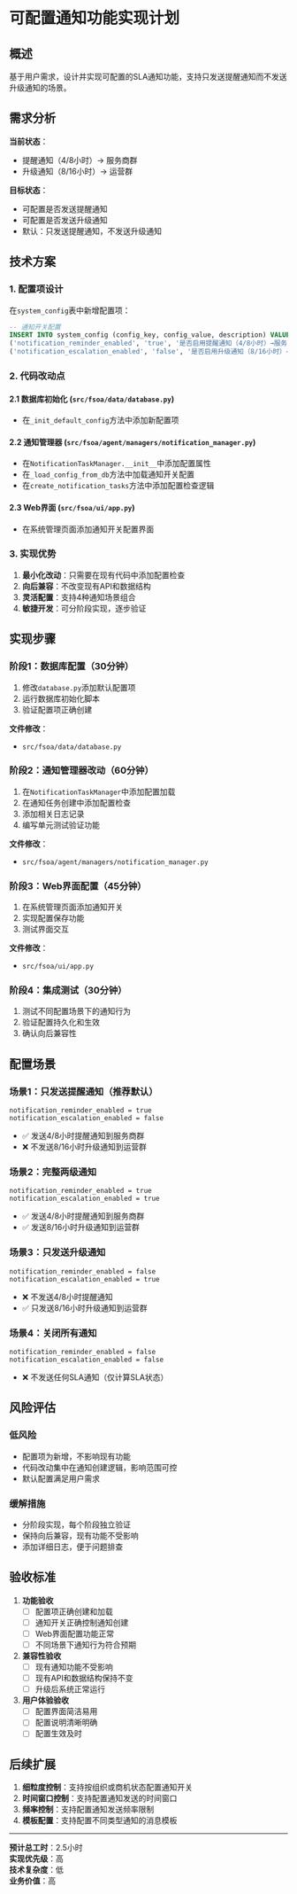 # 可配置通知功能实现计划

## 概述

基于用户需求，设计并实现可配置的SLA通知功能，支持只发送提醒通知而不发送升级通知的场景。

## 需求分析

**当前状态**：
- 提醒通知（4/8小时）→ 服务商群
- 升级通知（8/16小时）→ 运营群

**目标状态**：
- 可配置是否发送提醒通知
- 可配置是否发送升级通知
- 默认：只发送提醒通知，不发送升级通知

## 技术方案

### 1. 配置项设计

在`system_config`表中新增配置项：

```sql
-- 通知开关配置
INSERT INTO system_config (config_key, config_value, description) VALUES
('notification_reminder_enabled', 'true', '是否启用提醒通知（4/8小时）→服务商群'),
('notification_escalation_enabled', 'false', '是否启用升级通知（8/16小时）→运营群');
```

### 2. 代码改动点

#### 2.1 数据库初始化 (`src/fsoa/data/database.py`)
- 在`_init_default_config`方法中添加新配置项

#### 2.2 通知管理器 (`src/fsoa/agent/managers/notification_manager.py`)
- 在`NotificationTaskManager.__init__`中添加配置属性
- 在`_load_config_from_db`方法中加载通知开关配置
- 在`create_notification_tasks`方法中添加配置检查逻辑

#### 2.3 Web界面 (`src/fsoa/ui/app.py`)
- 在系统管理页面添加通知开关配置界面

### 3. 实现优势

1. **最小化改动**：只需要在现有代码中添加配置检查
2. **向后兼容**：不改变现有API和数据结构
3. **灵活配置**：支持4种通知场景组合
4. **敏捷开发**：可分阶段实现，逐步验证

## 实现步骤

### 阶段1：数据库配置（30分钟）
1. 修改`database.py`添加默认配置项
2. 运行数据库初始化脚本
3. 验证配置项正确创建

**文件修改**：
- `src/fsoa/data/database.py`

### 阶段2：通知管理器改动（60分钟）
1. 在`NotificationTaskManager`中添加配置加载
2. 在通知任务创建中添加配置检查
3. 添加相关日志记录
4. 编写单元测试验证功能

**文件修改**：
- `src/fsoa/agent/managers/notification_manager.py`

### 阶段3：Web界面配置（45分钟）
1. 在系统管理页面添加通知开关
2. 实现配置保存功能
3. 测试界面交互

**文件修改**：
- `src/fsoa/ui/app.py`

### 阶段4：集成测试（30分钟）
1. 测试不同配置场景下的通知行为
2. 验证配置持久化和生效
3. 确认向后兼容性

## 配置场景

### 场景1：只发送提醒通知（推荐默认）
```
notification_reminder_enabled = true
notification_escalation_enabled = false
```
- ✅ 发送4/8小时提醒通知到服务商群
- ❌ 不发送8/16小时升级通知到运营群

### 场景2：完整两级通知
```
notification_reminder_enabled = true
notification_escalation_enabled = true
```
- ✅ 发送4/8小时提醒通知到服务商群
- ✅ 发送8/16小时升级通知到运营群

### 场景3：只发送升级通知
```
notification_reminder_enabled = false
notification_escalation_enabled = true
```
- ❌ 不发送4/8小时提醒通知
- ✅ 只发送8/16小时升级通知到运营群

### 场景4：关闭所有通知
```
notification_reminder_enabled = false
notification_escalation_enabled = false
```
- ❌ 不发送任何SLA通知（仅计算SLA状态）

## 风险评估

### 低风险
- 配置项为新增，不影响现有功能
- 代码改动集中在通知创建逻辑，影响范围可控
- 默认配置满足用户需求

### 缓解措施
- 分阶段实现，每个阶段独立验证
- 保持向后兼容，现有功能不受影响
- 添加详细日志，便于问题排查

## 验收标准

1. **功能验收**
   - [ ] 配置项正确创建和加载
   - [ ] 通知开关正确控制通知创建
   - [ ] Web界面配置功能正常
   - [ ] 不同场景下通知行为符合预期

2. **兼容性验收**
   - [ ] 现有通知功能不受影响
   - [ ] 现有API和数据结构保持不变
   - [ ] 升级后系统正常运行

3. **用户体验验收**
   - [ ] 配置界面简洁易用
   - [ ] 配置说明清晰明确
   - [ ] 配置生效及时

## 后续扩展

1. **细粒度控制**：支持按组织或商机状态配置通知开关
2. **时间窗口控制**：支持配置通知发送的时间窗口
3. **频率控制**：支持配置通知发送频率限制
4. **模板配置**：支持配置不同类型通知的消息模板

---

**预计总工时**：2.5小时  
**实现优先级**：高  
**技术复杂度**：低  
**业务价值**：高
